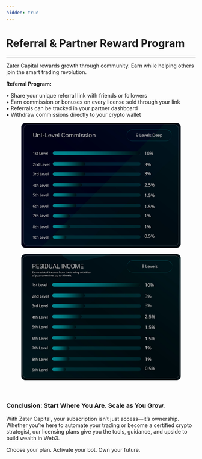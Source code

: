 ```yaml
---
hidden: true
---
```


# Referral & Partner Reward Program

***

Zater Capital rewards growth through community. Earn while helping others join the smart trading revolution.

**Referral Program:**

• Share your unique referral link with friends or followers
\
• Earn commission or bonuses on every license sold through your link
\
• Referrals can be tracked in your partner dashboard
\
• Withdraw commissions directly to your crypto wallet



<figure><img src="../.gitbook/assets/unilevel.png" alt=""><figcaption></figcaption></figure>

<figure><img src="../.gitbook/assets/resid.png" alt=""><figcaption></figcaption></figure>

<figure><img src="../.gitbook/assets/volume (1).png" alt=""><figcaption></figcaption></figure>

### Conclusion: Start Where You Are. Scale as You Grow.

With Zater Capital, your subscription isn’t just access—it’s ownership. Whether you’re here to automate your trading or become a certified crypto strategist, our licensing plans give you the tools, guidance, and upside to build wealth in Web3.

Choose your plan. Activate your bot. Own your future.
